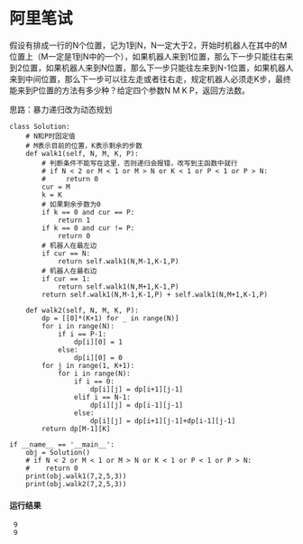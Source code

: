 # 阿里笔试
假设有排成一行的N个位置，记为1到N，N一定大于2，开始时机器人在其中的M位置上（M一定是1到N中的一个），如果机器人来到1位置，那么下一步只能往右来到2位置，如果机器人来到N位置，那么下一步只能往左来到N-1位置，如果机器人来到中间位置，那么下一步可以往左走或者往右走，规定机器人必须走K步，最终能来到P位置的方法有多少种？给定四个参数N M K P，返回方法数。

思路：暴力递归改为动态规划

    class Solution:
        # N和P时固定值
        # M表示目前的位置，K表示剩余的步数
        def walk1(self, N, M, K, P):
            # 判断条件不能写在这里，否则递归会报错，改写到主函数中就行
            # if N < 2 or M < 1 or M > N or K < 1 or P < 1 or P > N:
            #     return 0
            cur = M
            k = K
            # 如果剩余步数为0
            if k == 0 and cur == P:
                return 1
            if k == 0 and cur != P:
                return 0
            # 机器人在最左边
            if cur == N:
                return self.walk1(N,M-1,K-1,P)
            # 机器人在最右边
            if cur == 1:
                return self.walk1(N,M+1,K-1,P)
            return self.walk1(N,M-1,K-1,P) + self.walk1(N,M+1,K-1,P)

        def walk2(self, N, M, K, P):
            dp = [[0]*(K+1) for _ in range(N)]
            for i in range(N):
                if i == P-1:
                    dp[i][0] = 1
                else:
                    dp[i][0] = 0
            for j in range(1, K+1):
                for i in range(N):
                    if i == 0:
                        dp[i][j] = dp[i+1][j-1]
                    elif i == N-1:
                        dp[i][j] = dp[i-1][j-1]
                    else:
                        dp[i][j] = dp[i+1][j-1]+dp[i-1][j-1]
            return dp[M-1][K]

    if __name__ == '__main__':
        obj = Solution()
        # if N < 2 or M < 1 or M > N or K < 1 or P < 1 or P > N:
        #    return 0
        print(obj.walk1(7,2,5,3))
        print(obj.walk2(7,2,5,3))
        
 #### 运行结果
     9
     9
